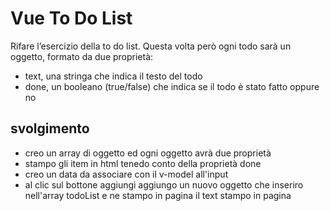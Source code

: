 Vue To Do List
===
Rifare l’esercizio della to do list.
Questa volta però ogni todo sarà un oggetto, formato da due proprietà:
- text, una stringa che indica il testo del todo
- done, un booleano (true/false) che indica se il todo è stato fatto oppure no
## svolgimento
- creo un array di oggetto ed ogni oggetto avrà due proprietà
- stampo gli item in html tenedo conto della proprietà done
- creo un data da associare con il v-model all'input 
- al clic sul bottone aggiungi aggiungo un nuovo oggetto che inseriro nell'array todoList e ne stampo in pagina il text stampo in pagina 

